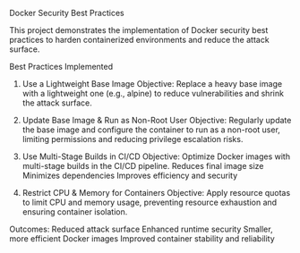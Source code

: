 Docker Security Best Practices

This project demonstrates the implementation of Docker security best practices to harden containerized environments and reduce the attack surface.

Best Practices Implemented
1. Use a Lightweight Base Image
Objective: Replace a heavy base image with a lightweight one (e.g., alpine) to reduce vulnerabilities and shrink the attack surface.

2. Update Base Image & Run as Non-Root User
Objective: Regularly update the base image and configure the container to run as a non-root user, limiting permissions and reducing privilege escalation risks.

3. Use Multi-Stage Builds in CI/CD
Objective: Optimize Docker images with multi-stage builds in the CI/CD pipeline.
            Reduces final image size
            Minimizes dependencies
            Improves efficiency and security

4. Restrict CPU & Memory for Containers
Objective: Apply resource quotas to limit CPU and memory usage, preventing resource exhaustion and ensuring container isolation.

Outcomes:
Reduced attack surface
Enhanced runtime security
Smaller, more efficient Docker images
Improved container stability and reliability

